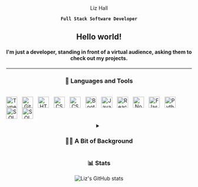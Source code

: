 <div id="header" align="center">
Liz Hall<br>

**`Full Stack Software Developer`** 

## Hello world!

#### I'm just a developer, standing in front of a virtual audience, asking them to check out my projects. 
---

### 🧰 Languages and Tools
<br>

<img align="left" alt="TypeScript" width="30px" style="padding-right:10px;" src="https://cdn.jsdelivr.net/gh/devicons/devicon/icons/typescript/typescript-plain.svg" />

<img align="left" alt="Git" width="30px" style="padding-right:10px;" src="https://cdn.jsdelivr.net/gh/devicons/devicon/icons/git/git-original.svg" />

<img align="left" alt="HTML" width="30px" style="padding-right:10px;" src="https://cdn.jsdelivr.net/gh/devicons/devicon/icons/html5/html5-plain.svg" />

<img align="left" alt="CSS" width="30px" style="padding-right:10px;" src="https://cdn.jsdelivr.net/gh/devicons/devicon/icons/css3/css3-plain.svg" />

<img align="left" alt="CSS" width="30px" style="padding-right:10px;" src="https://cdn.jsdelivr.net/gh/devicons/devicon/icons/tailwindcss/tailwindcss-plain.svg" />

<img align="left" alt="Bootstrap" width="30px" style="padding-right:10px;" src="https://cdn.jsdelivr.net/gh/devicons/devicon/icons/bootstrap/bootstrap-original.svg" />

<img align="left" alt="JavaScript" width="30px" style="padding-right:10px;" src="https://cdn.jsdelivr.net/gh/devicons/devicon/icons/javascript/javascript-plain.svg" />

<img align="left" alt="React" width="30px" style="padding-right:10px;" src="https://cdn.jsdelivr.net/gh/devicons/devicon/icons/react/react-original.svg" />

<img align="left" alt="NodeJS" width="30px" style="padding-right:10px;" src="https://cdn.jsdelivr.net/gh/devicons/devicon/icons/nodejs/nodejs-original.svg" />

<img align="left" alt="Flask" width="30px" style="padding-right:10px;" src="https://cdn.jsdelivr.net/npm/flask-icons/icons/flask.svg" />

<img align="left" alt="Python" width="30px" style="padding-right:10px;" src="https://cdn.jsdelivr.net/gh/devicons/devicon/icons/python/python-plain.svg" />

<img align="left" alt="SQL" width="30px" style="padding-right:10px;" src="https://cdn.jsdelivr.net/gh/devicons/devicon/icons/postgresql/postgresql-original.svg" />

<img align="left" alt="SQL" width="30px" style="padding-right:10px;" src="https://cdn.jsdelivr.net/gh/devicons/devicon/icons/vscode/vscode-original.svg" /><br>

#

<details>
 <summary><h3>👩‍💻 A Bit of Background</h3></summary>
   I dove into the field of software development with a love of all things design and finding solutions to puzzles. As a passionate junior software engineer, building and improving websites has become my favorite way to express myself creatively. My experience began with HTML/CSS, and then transitioned towards JavaScript, React, and Python. With experience in React, I specialize in using JavaScript and Typescript to create fun and engaging user experiences. I am currently seeking to combine my passion for creativity and problem-solving with software development, and am looking for roles that will fuel my constant desire to learn and grow. 

Outside the world of development, I can usually be found somewhere in a forest, somewhere with my nose in a book, or somewhere in a forest with my nose in a book. </details>


### 📊 Stats

![Liz's GitHub stats](https://github-readme-stats.vercel.app/api?username=ekh001&show_icons=true&theme=algolia)

<!-- ![GitHub Streak](https://streak-stats.demolab.com?user=ekh001&theme=gruvbox&border_radius=4.5) -->

#
